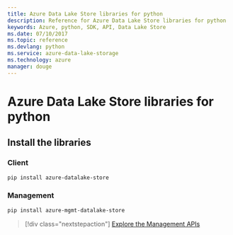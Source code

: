 ```yaml
---
title: Azure Data Lake Store libraries for python
description: Reference for Azure Data Lake Store libraries for python
keywords: Azure, python, SDK, API, Data Lake Store
ms.date: 07/10/2017
ms.topic: reference
ms.devlang: python
ms.service: azure-data-lake-storage
ms.technology: azure
manager: douge
---
```

# Azure Data Lake Store libraries for python

## Install the libraries
### Client

```bash
pip install azure-datalake-store
```

### Management

```bash
pip install azure-mgmt-datalake-store
```
> [!div class="nextstepaction"]
>  [Explore the Management APIs](/python/api/overview/azure/mgmt-datalakestore-readme)


